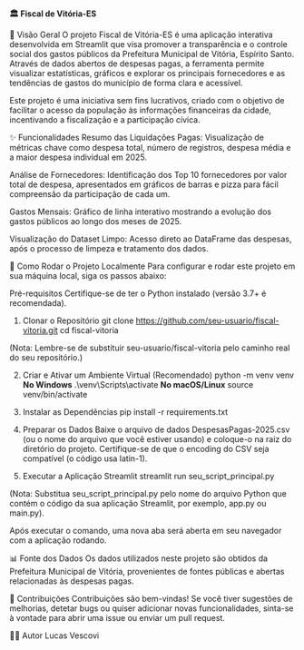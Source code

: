 **🏛️ Fiscal de Vitória-ES**

🔎 Visão Geral
O projeto Fiscal de Vitória-ES é uma aplicação interativa desenvolvida em Streamlit que visa promover a transparência e o controle social dos gastos públicos da Prefeitura Municipal de Vitória, Espírito Santo. Através de dados abertos de despesas pagas, a ferramenta permite visualizar estatísticas, gráficos e explorar os principais fornecedores e as tendências de gastos do município de forma clara e acessível.

Este projeto é uma iniciativa sem fins lucrativos, criado com o objetivo de facilitar o acesso da população às informações financeiras da cidade, incentivando a fiscalização e a participação cívica.

✨ Funcionalidades
Resumo das Liquidações Pagas: Visualização de métricas chave como despesa total, número de registros, despesa média e a maior despesa individual em 2025.

Análise de Fornecedores: Identificação dos Top 10 fornecedores por valor total de despesa, apresentados em gráficos de barras e pizza para fácil compreensão da participação de cada um.

Gastos Mensais: Gráfico de linha interativo mostrando a evolução dos gastos públicos ao longo dos meses de 2025.

Visualização do Dataset Limpo: Acesso direto ao DataFrame das despesas, após o processo de limpeza e tratamento dos dados.

🚀 Como Rodar o Projeto Localmente
Para configurar e rodar este projeto em sua máquina local, siga os passos abaixo:

Pré-requisitos
Certifique-se de ter o Python instalado (versão 3.7+ é recomendada).

1. Clonar o Repositório
git clone https://github.com/seu-usuario/fiscal-vitoria.git
cd fiscal-vitoria

(Nota: Lembre-se de substituir seu-usuario/fiscal-vitoria pelo caminho real do seu repositório.)

2. Criar e Ativar um Ambiente Virtual (Recomendado)
python -m venv venv
 **No Windows**
.\venv\Scripts\activate
**No macOS/Linux**
source venv/bin/activate

3. Instalar as Dependências
pip install -r requirements.txt

4. Preparar os Dados
Baixe o arquivo de dados DespesasPagas-2025.csv (ou o nome do arquivo que você estiver usando) e coloque-o na raiz do diretório do projeto. Certifique-se de que o encoding do CSV seja compatível (o código usa latin-1).

5. Executar a Aplicação Streamlit
streamlit run seu_script_principal.py

(Nota: Substitua seu_script_principal.py pelo nome do arquivo Python que contém o código da sua aplicação Streamlit, por exemplo, app.py ou main.py).

Após executar o comando, uma nova aba será aberta em seu navegador com a aplicação rodando.

📊 Fonte dos Dados
Os dados utilizados neste projeto são obtidos da Prefeitura Municipal de Vitória, provenientes de fontes públicas e abertas relacionadas às despesas pagas.

🤝 Contribuições
Contribuições são bem-vindas! Se você tiver sugestões de melhorias, detetar bugs ou quiser adicionar novas funcionalidades, sinta-se à vontade para abrir uma issue ou enviar um pull request.

👨‍💻 Autor
Lucas Vescovi

